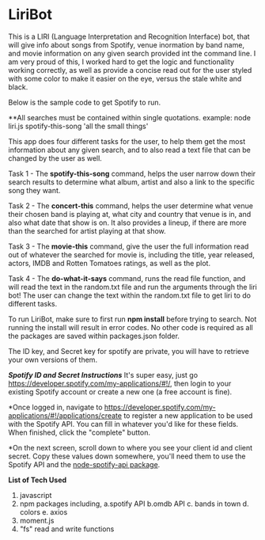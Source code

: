 # LiriBot

This is a LIRI (Language Interpretation and Recognition Interface) bot, that will give info about songs from Spotify, venue inormation by band name, and movie information on any given search provided int the command line. I am very proud of this, I worked hard to get the logic and functionality working correctly, as well as provide a concise read out for the user styled with some color to make it easier on the eye, versus the stale white and black. 

Below is the sample code to get Spotify to run. 

**All searches must be contained within single quotations. example: node liri.js spotify-this-song 'all the small things'

This app does four different tasks for the user, to help them get the most information about any given search, and to also read a text file that can be changed by the user as well. 

Task 1 - The **spotify-this-song** command, helps the user narrow down their search results to determine what album, artist and also a link to the specific song they want. 

Task 2 - The **concert-this** command, helps the user determine what venue their chosen band is playing at, what city and country that venue is in, and also what date that show is on. It also provides a lineup, if there are more than the searched for artist playing at that show. 

Task 3 - The **movie-this** command, give the user the full information read out of whatever the searched for movie is, including the title, year released, actors, IMDB and Rotten Tomatoes ratings, as well as the plot. 

Task 4 - The **do-what-it-says** command, runs the read file function, and will read the text in the random.txt file and run the arguments through the liri bot! The user can change the text within the random.txt file to get liri to do different tasks. 

To run LiriBot, make sure to first run **npm install** before trying to search. Not running the install will result in error codes. No other code is required as all the packages are saved within packages.json folder. 

The ID key, and Secret key for spotify are private, you will have to retrieve your own versions of them. 

***Spotify ID and Secret Instructions***
It's super easy, just go  https://developer.spotify.com/my-applications/#!/, then login to your existing Spotify account or create a new one (a free account is fine).

*Once logged in, navigate to https://developer.spotify.com/my-applications/#!/applications/create to register a new application to be used with the Spotify API. You can fill in whatever you'd like for these fields. When finished, click the "complete" button.

*On the next screen, scroll down to where you see your client id and client secret. Copy these values down somewhere, you'll need them to use the Spotify API and the [node-spotify-api package](https://www.npmjs.com/package/node-spotify-api).


**List of Tech Used**

1. javascript 
2. npm packages including, 
  a.spotify API
  b.omdb API 
  c. bands in town 
  d. colors 
  e. axios 
 3. moment.js
 4. "fs" read and write functions
